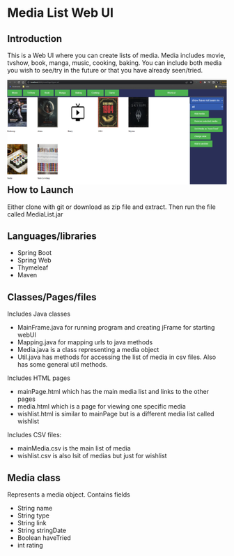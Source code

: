 # Media List Web UI
## Introduction
This is a Web UI where you can create lists of media. 
Media includes movie, tvshow, book, manga, music, cooking, baking.
You can include both media you wish to see/try in the future or that you 
have already seen/tried.

<img src="src/main/resources/static/images/example.png" align="right" />

## How to Launch
Either clone with git or download as zip file and extract.
Then run the file called MediaList.jar

## Languages/libraries

- Spring Boot
- Spring Web
- Thymeleaf
- Maven

## Classes/Pages/files
Includes Java classes 
- MainFrame.java for running program and creating jFrame for starting webUI
- Mapping.java for mapping urls to java methods
- Media.java is a class representing a media object
- Util.java has methods for accessing the list of media in csv files. Also has some general util methods.

Includes HTML pages

- mainPage.html which has the main media list and links to the other pages
- media.html which is a page for viewing one specific media
- wishlist.html is similar to mainPage but is a different media list called wishlist

Includes CSV files:

- mainMedia.csv is the main list of media 
- wishlist.csv is also lsit of medias but just for wishlist

## Media class
Represents a media object.
Contains fields
- String name
- String type
- String link
- String stringDate
- Boolean haveTried
- int rating
